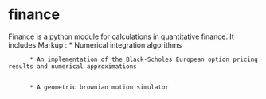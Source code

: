 finance
=======

Finance is a python module for calculations in quantitative finance. It includes
Markup : * Numerical integration algorithms
           
          * An implementation of the Black-Scholes European option pricing results and numerical approximations
            
            
          * A geometric brownian motion simulator
